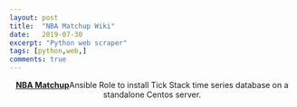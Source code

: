 ```yaml
---
layout: post
title:  "NBA Matchup Wiki"
date:   2019-07-30
excerpt: "Python web scraper"
tags: [python,web,]
comments: true
---
```


<center><a href="https://tmeralus.gitlab.io/sports-matchup"><b>NBA Matchup</b></a>Ansible Role to install Tick Stack time series database on a standalone Centos server.</center>
